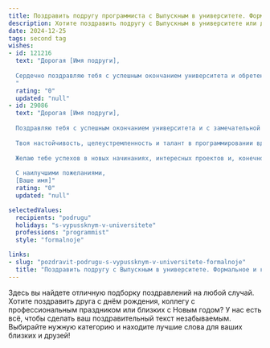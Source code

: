 ```yaml
---
title: Поздравить подругу программиста с Выпускным в университете. Формальное и красивое
description: Хотите поздравить подругу с Выпускным в университете или другим праздником? Наш ИИ создаст незабываемое поздравление, а вы обязательно выделитесь среди других.  
date: 2024-12-25
tags: second tag
wishes:
- id: 121216
  text: "Дорогая [Имя подруги],
  
  Сердечно поздравляю тебя с успешным окончанием университета и обретением профессии программиста!  Это замечательное достижение, результат твоего упорного труда,  таланта и целеустремлённости. Желаю тебе яркого профессионального пути, интересных проектов,  высоких достижений и  огромных успехов в выбранной сфере. Пусть твой код всегда будет элегантным и эффективным, а работа приносит  удовлетворение и радость.  Счастья тебе,  любви и всего самого наилучшего!
  "
  rating: "0"
  updated: "null"
- id: 29086
  text: "Дорогая [Имя подруги],
  
  Поздравляю тебя с успешным окончанием университета и с замечательной вехой в твоей жизни — выпускным! Ты потратила много времени и усилий, чтобы достичь этой цели, и теперь перед тобой открываются безграничные перспективы.
  
  Твоя настойчивость, целеустремленность и талант в программировании вдохновляют. Уверен(а), что ты достигнешь больших высот в своей карьере и сможешь реализовать все свои амбиции. Пускай каждый новый проект будет для тебя увлекательным вызовом, а каждый день приносит радость и удовлетворение от работы.
  
  Желаю тебе успехов в новых начинаниях, интересных проектов и, конечно же, счастья в жизни! Пусть удача всегда сопутствует тебе на этом увлекательном пути.
  
  С наилучшими пожеланиями,
  [Ваше имя]"
  rating: "0"
  updated: "null"

selectedValues:
  recipients: "podrugu"
  holidays: "s-vypussknym-v-universitete"
  professions: "programmist"
  style: "formalnoje"

links:
- slug: "pozdravit-podrugu-s-vypussknym-v-universitete-formalnoje"
  title: "Поздравить подругу с Выпускным в университете. Формальное и красивое"
---
```


Здесь вы найдете отличную подборку поздравлений на любой случай.
Хотите поздравить друга с днём рождения, коллегу с профессиональным праздником или близких с Новым годом? У нас есть всё, чтобы сделать ваш поздравительный текст незабываемым. Выбирайте нужную категорию и находите лучшие слова для ваших близких и друзей!
